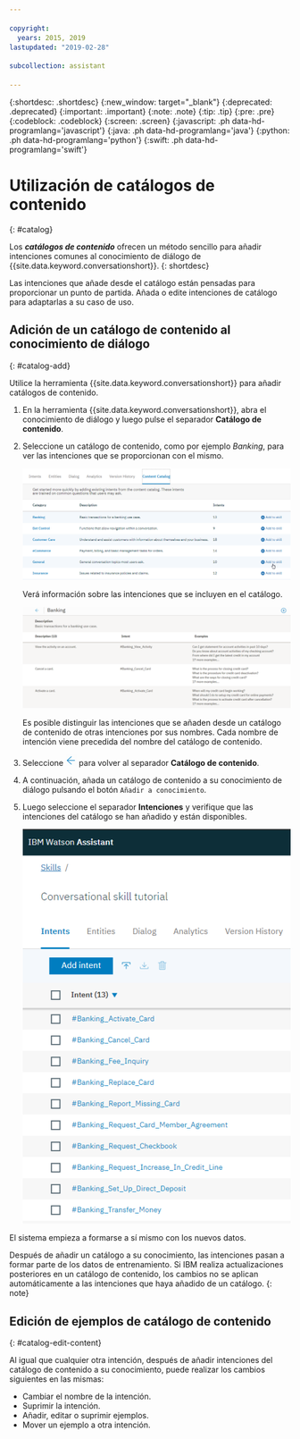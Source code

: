 ```yaml
---

copyright:
  years: 2015, 2019
lastupdated: "2019-02-28"

subcollection: assistant

---
```


{:shortdesc: .shortdesc}
{:new_window: target="_blank"}
{:deprecated: .deprecated}
{:important: .important}
{:note: .note}
{:tip: .tip}
{:pre: .pre}
{:codeblock: .codeblock}
{:screen: .screen}
{:javascript: .ph data-hd-programlang='javascript'}
{:java: .ph data-hd-programlang='java'}
{:python: .ph data-hd-programlang='python'}
{:swift: .ph data-hd-programlang='swift'}

# Utilización de catálogos de contenido
{: #catalog}

Los ***catálogos de contenido*** ofrecen un método sencillo para añadir intenciones comunes al conocimiento de diálogo de {{site.data.keyword.conversationshort}}.
{: shortdesc}

Las intenciones que añade desde el catálogo están pensadas para proporcionar un punto de partida. Añada o edite intenciones de catálogo para adaptarlas a su caso de uso.

## Adición de un catálogo de contenido al conocimiento de diálogo
{: #catalog-add}

Utilice la herramienta {{site.data.keyword.conversationshort}} para añadir catálogos de contenido.

1.  En la herramienta {{site.data.keyword.conversationshort}}, abra el conocimiento de diálogo y luego pulse el separador **Catálogo de contenido**.

1.  Seleccione un catálogo de contenido, como por ejemplo *Banking*, para ver las intenciones que se proporcionan con el mismo.

    ![Captura de pantalla que muestra los catálogos disponibles](images/catalog_overview.png)

    Verá información sobre las intenciones que se incluyen en el catálogo.

    ![Captura de pantalla que muestra las intenciones de la categoría Banking](images/catalog_open.png)

    Es posible distinguir las intenciones que se añaden desde un catálogo de contenido de otras intenciones por sus nombres. Cada nombre de intención viene precedida del nombre del catálogo de contenido.

1.  Seleccione ![Flecha de cierre](images/close_arrow.png) para volver al separador **Catálogo de contenido**.

1.  A continuación, añada un catálogo de contenido a su conocimiento de diálogo pulsando el botón `Añadir a conocimiento`.

1.  Luego seleccione el separador **Intenciones** y verifique que las intenciones del catálogo se han añadido y están disponibles.

    ![Captura de pantalla que muestras las intenciones de la categoría Banking en el separador Intenciones](images/catalog_intents.png)

El sistema empieza a formarse a sí mismo con los nuevos datos.

Después de añadir un catálogo a su conocimiento, las intenciones pasan a formar parte de los datos de entrenamiento. Si IBM realiza actualizaciones posteriores en un catálogo de contenido, los cambios no se aplican automáticamente a las intenciones que haya añadido de un catálogo.
{: note}

## Edición de ejemplos de catálogo de contenido
{: #catalog-edit-content}

Al igual que cualquier otra intención, después de añadir intenciones del catálogo de contenido a su conocimiento, puede realizar los cambios siguientes en las mismas:

- Cambiar el nombre de la intención.
- Suprimir la intención.
- Añadir, editar o suprimir ejemplos.
- Mover un ejemplo a otra intención.
